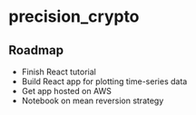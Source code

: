 # precision_crypto

## Roadmap
* Finish React tutorial
* Build React app for plotting time-series data
* Get app hosted on AWS
* Notebook on mean reversion strategy 